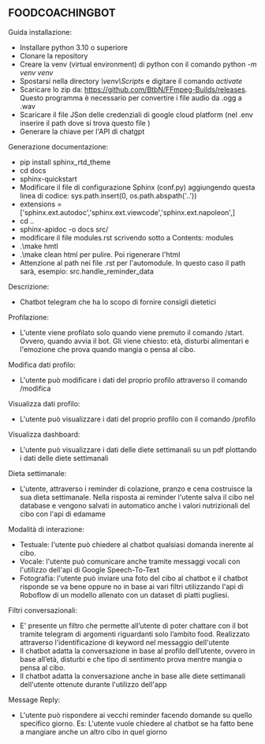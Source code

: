 FOODCOACHINGBOT
-
Guida installazione:
- Installare python 3.10 o superiore
- Clonare la repository
- Creare la venv (virtual environment) di python con il comando python *-m venv venv*
- Spostarsi nella directory *\venv\Scripts* e digitare il comando *activate*
- Scaricare lo zip da: https://github.com/BtbN/FFmpeg-Builds/releases. Questo programma è necessario per convertire i file audio da .ogg a .wav
- Scaricare il file JSon delle credenziali di google cloud platform (nel .env inserire il path dove si trova questo file )
- Generare la chiave per l'API di chatgpt


Generazione documentazione:
 - pip install sphinx_rtd_theme
 - cd docs
 - sphinx-quickstart
 - Modificare il file di configurazione Sphinx (conf.py) aggiungendo questa linea di codice: sys.path.insert(0, os.path.abspath('..'))
 - extensions = ['sphinx.ext.autodoc','sphinx.ext.viewcode','sphinx.ext.napoleon',]
 - cd ..
 - sphinx-apidoc -o docs src/
 - modificare il file modules.rst scrivendo sotto a Contents: modules
 - .\make hmtl
 - .\make clean html per pulire. Poi rigenerare l'html
 - Attenzione al path nei file .rst per l'automodule. In questo caso il path sarà, esempio: src.handle_reminder_data

Descrizione:
 - Chatbot telegram che ha lo scopo di fornire consigli dietetici

Profilazione:
- L'utente viene profilato solo quando viene premuto il comando /start. Ovvero, quando avvia il bot. Gli viene chiesto: età, disturbi alimentari e l'emozione che prova quando mangia o pensa al cibo.

Modifica dati profilo:
- L'utente può modificare i dati del proprio profilo attraverso il comando /modifica

Visualizza dati profilo:
- L'utente può visualizzare i dati del proprio profilo con il comando /profilo

Visualizza dashboard:
- L'utente può visualizzare i dati delle diete settimanali su un pdf plottando i dati delle diete settimanali

Dieta settimanale:
- L'utente, attraverso i reminder di colazione, pranzo e cena costruisce la sua dieta settimanale. Nella risposta ai reminder l'utente salva il cibo nel database e vengono salvati in automatico anche i valori nutrizionali del cibo con l'api di edamame

Modalità di interazione:
- Testuale: l'utente può chiedere al chatbot qualsiasi domanda inerente al cibo.
- Vocale: l'utente può comunicare anche tramite messaggi vocali con l'utilizzo dell'api di Google Speech-To-Text
- Fotografia: l'utente può inviare una foto del cibo al chatbot e il chatbot risponde se va bene oppure no in base ai vari filtri utilizzando l'api di Roboflow di un modello allenato con un dataset di piatti pugliesi.

Filtri conversazionali:
- E' presente un filtro che permette all’utente di poter chattare con il bot tramite telegram di argomenti riguardanti solo l’ambito food. Realizzato attraverso l'identificazione di keyword nel messaggio dell'utente
- Il chatbot adatta la conversazione in base al profilo dell’utente, ovvero in base all’età, disturbi e che tipo di sentimento prova mentre mangia o pensa al cibo.
- Il chatbot adatta la conversazione anche in base alle diete settimanali dell'utente ottenute durante l'utilizzo dell'app

Message Reply:
- L'utente può rispondere ai vecchi reminder facendo domande su quello specifico giorno. Es: L'utente vuole chiedere al chatbot se ha fatto bene a mangiare anche un altro cibo in quel giorno

